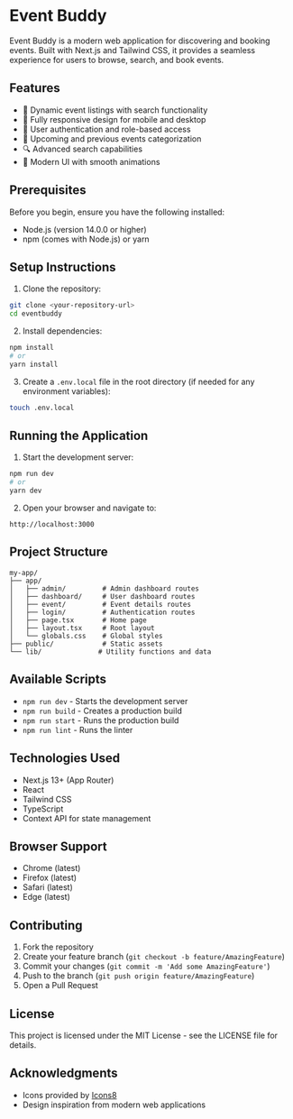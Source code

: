 # Event Buddy

Event Buddy is a modern web application for discovering and booking events. Built with Next.js and Tailwind CSS, it provides a seamless experience for users to browse, search, and book events.

## Features

- 🎫 Dynamic event listings with search functionality
- 📱 Fully responsive design for mobile and desktop
- 👤 User authentication and role-based access
- 📅 Upcoming and previous events categorization
- 🔍 Advanced search capabilities
- 🎨 Modern UI with smooth animations

## Prerequisites

Before you begin, ensure you have the following installed:
- Node.js (version 14.0.0 or higher)
- npm (comes with Node.js) or yarn

## Setup Instructions

1. Clone the repository:
```bash
git clone <your-repository-url>
cd eventbuddy
```

2. Install dependencies:
```bash
npm install
# or
yarn install
```

3. Create a `.env.local` file in the root directory (if needed for any environment variables):
```bash
touch .env.local
```

## Running the Application

1. Start the development server:
```bash
npm run dev
# or
yarn dev
```

2. Open your browser and navigate to:
```
http://localhost:3000
```

## Project Structure

```
my-app/
├── app/
│   ├── admin/         # Admin dashboard routes
│   ├── dashboard/     # User dashboard routes
│   ├── event/         # Event details routes
│   ├── login/         # Authentication routes
│   ├── page.tsx       # Home page
│   ├── layout.tsx     # Root layout
│   └── globals.css    # Global styles
├── public/            # Static assets
└── lib/              # Utility functions and data
```

## Available Scripts

- `npm run dev` - Starts the development server
- `npm run build` - Creates a production build
- `npm run start` - Runs the production build
- `npm run lint` - Runs the linter

## Technologies Used

- Next.js 13+ (App Router)
- React
- Tailwind CSS
- TypeScript
- Context API for state management

## Browser Support

- Chrome (latest)
- Firefox (latest)
- Safari (latest)
- Edge (latest)

## Contributing

1. Fork the repository
2. Create your feature branch (`git checkout -b feature/AmazingFeature`)
3. Commit your changes (`git commit -m 'Add some AmazingFeature'`)
4. Push to the branch (`git push origin feature/AmazingFeature`)
5. Open a Pull Request

## License

This project is licensed under the MIT License - see the LICENSE file for details.

## Acknowledgments

- Icons provided by [Icons8](https://icons8.com)
- Design inspiration from modern web applications
